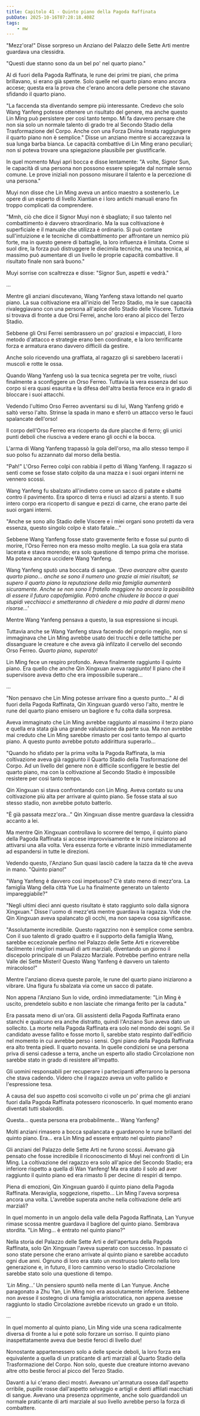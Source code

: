 ```yaml
---
title: Capitolo 41 - Quinto piano della Pagoda Raffinata
pubDate: 2025-10-16T07:28:18.408Z
tags:
    - mw
---
```



"Mezz'ora!" Disse sorpreso un Anziano del Palazzo delle Sette Arti mentre guardava una clessidra.


"Questi due stanno sono da un bel po' nel quarto piano."


Al di fuori della Pagoda Raffinata, le rune dei primi tre piani, che prima brillavano, si erano già spente.
Solo quelle nel quarto piano erano ancora accese; questa era la prova che c'erano ancora delle persone che stavano sfidando il quarto piano.


"La faccenda sta diventando sempre più interessante. Credevo che solo Wang Yanfeng potesse ottenere un risultato del genere, ma anche questo Lin Ming può persistere per così tanto tempo. Mi fa davvero pensare che non sia solo un normale talento di grado tre al Secondo Stadio della Trasformazione del Corpo. Anche con una Forza Divina Innata raggiungere il quarto piano non è semplice." Disse un anziano mentre si accarezzava la sua lunga barba bianca. Le capacità combattive di Lin Ming erano peculiari; non si poteva trovare una spiegazione plausibile per giustificarle.


In quel momento Muyi aprì bocca e disse lentamente: "A volte, Signor Sun, le capacità di una persona non possono essere spiegate dal normale senso comune.
Le prove iniziali non possono misurare il talento e la percezione di una persona."


Muyi non disse che Lin Ming aveva un antico maestro a sostenerlo. Le opere di un esperto di livello Xiantian e i loro antichi manuali erano fin troppo complicati da comprendere.


"Mmh, ciò che dice il Signor Muyi non è sbagliato; il suo talento nel combattimento è davvero straordinario. Ma la sua coltivazione è superficiale e il manuale che utilizza è ordinario. Si può contare sull'intuizione e le tecniche di combattimento per affrontare un nemico più forte, ma in questo genere di battaglie, la loro influenza è limitata. Come si suol dire, la forza può distruggere le diecimila tecniche, ma una tecnica, al massimo può aumentare di un livello le proprie capacità combattive. Il risultato finale non sarà buono."


Muyi sorrise con scaltrezza e disse: "Signor Sun, aspetti e vedrà."


...


Mentre gli anziani discutevano, Wang Yanfeng stava lottando nel quarto piano. La sua coltivazione era all'inizio del Terzo Stadio, ma le sue capacità rivaleggiavano con una persona all'apice dello Stadio delle Viscere. Tuttavia si trovava di fronte a due Orsi Ferrei, anche loro erano al picco del Terzo Stadio.


Sebbene gli Orsi Ferrei sembrassero un po' graziosi e impacciati, il loro metodo d'attacco e strategie erano ben coordinate, e la loro terrificante forza e armatura erano davvero difficili da gestire.


Anche solo ricevendo una graffiata, al ragazzo gli si sarebbero lacerati i muscoli e rotte le ossa.


Quando Wang Yanfeng usò la sua tecnica segreta per tre volte, riuscì finalmente a sconfiggere un Orso Ferreo. Tuttavia la vera essenza del suo corpo si era quasi esaurita e la difesa dell'altra bestia feroce era in grado di bloccare i suoi attacchi.


Vedendo l'ultimo Orso Ferreo avventarsi su di lui, Wang Yanfeng gridò e saltò verso l'alto. Strinse la spada in mano e sferrò un attacco verso le fauci spalancate dell'orso!


Il corpo dell'Orso Ferreo era ricoperto da dure placche di ferro; gli unici punti deboli che riusciva a vedere erano gli occhi e la bocca.


L'arma di Wang Yanfeng trapassò la gola dell'orso, ma allo stesso tempo il suo polso fu azzannato dal morso della bestia.


"Pah!" L'Orso Ferreo colpì con rabbia il petto di Wang Yanfeng. Il ragazzo si sentì come se fosse stato colpito da una mazza e i suoi organi interni ne vennero scossi.


Wang Yanfeng fu sbalzato all'indietro come un sacco di patate e sbatté contro il pavimento. Era sporco di terra e riuscì ad alzarsi a stento. Il suo intero corpo era ricoperto di sangue e pezzi di carne, che erano parte dei suoi organi interni.


"Anche se sono allo Stadio delle Viscere e i miei organi sono protetti da vera essenza, questo singolo colpo è stato fatale..."


Sebbene Wang Yanfeng fosse stato gravemente ferito e fosse sul punto di morire, l'Orso Ferreo non era messo molto meglio. La sua gola era stata lacerata e stava morendo; era solo questione di tempo prima che morisse. Ma poteva ancora uccidere Wang Yanfeng.


Wang Yanfeng sputò una boccata di sangue. <em>'Devo avanzare oltre questo quarto piano... anche se sono il numero uno grazie ai miei risultati, se supero il quarto piano la reputazione della mia famiglia aumenterà sicuramente. Anche se non sono il fratello maggiore ho ancora la possibilità di essere il futuro capofamiglia. Potrò anche chiudere la bocca a quei stupidi vecchiacci e smetteranno di chiedere a mio padre di darmi meno risorse...'</em>


Mentre Wang Yanfeng pensava a questo, la sua espressione si incupì.


Tuttavia anche se Wang Yanfeng stava facendo del proprio meglio, non si immaginava che Lin Ming avrebbe usato dei trucchi e delle tattiche per dissanguare le creature e che aveva già infilzato il cervello del secondo Orso Ferreo.
<em>
Quarto piano, superato!</em>


Lin Ming fece un respiro profondo. Aveva finalmente raggiunto il quinto piano. Era quello che anche Qin Xingxuan aveva raggiunto! Il piano che il supervisore aveva detto che era impossibile superare...


...


"Non pensavo che Lin Ming potesse arrivare fino a questo punto..." Al di fuori della Pagoda Raffinata, Qin Xingxuan guardò verso l'alto, mentre le rune del quarto piano emisero un bagliore e fu colta dalla sorpresa.


Aveva immaginato che Lin Ming avrebbe raggiunto al massimo il terzo piano e quella era stata già una grande valutazione da parte sua. Ma non avrebbe mai creduto che Lin Ming sarebbe rimasto per così tanto tempo al quarto piano. A questo punto avrebbe potuto addirittura superarlo...


"Quando ho sfidato per la prima volta la Pagoda Raffinata, la mia coltivazione aveva già raggiunto il Quarto Stadio della Trasformazione del Corpo. Ad un livello del genere non è difficile sconfiggere le bestie del quarto piano, ma con la coltivazione al Secondo Stadio è impossibile resistere per così tanto tempo.


Qin Xingxuan si stava confrontando con Lin Ming. Aveva contato su una coltivazione più alta per arrivare al quinto piano. Se fosse stata al suo stesso stadio, non avrebbe potuto batterlo.


"È già passata mezz'ora..." Qin Xingxuan disse mentre guardava la clessidra accanto a lei.


Ma mentre Qin Xingxuan controllava lo scorrere del tempo, il quinto piano della Pagoda Raffinata si accese improvvisamente e le rune iniziarono ad attivarsi una alla volta. Vera essenza forte e vibrante iniziò immediatamente ad espandersi in tutte le direzioni.


Vedendo questo, l'Anziano Sun quasi lasciò cadere la tazza da tè che aveva in mano. "Quinto piano!"


"Wang Yanfeng è davvero così impetuoso? C'è stato meno di mezz'ora. La famiglia Wang della città Yue Lu ha finalmente generato un talento impareggiabile?"


"Negli ultimi dieci anni questo risultato è stato raggiunto solo dalla signora Xingxuan." Disse l'uomo di mezz'età mentre guardava la ragazza. Vide che Qin Xingxuan aveva spalancato gli occhi, ma non sapeva cosa significasse.


"Assolutamente incredibile. Questo ragazzino non è semplice come sembra. Con il suo talento di grado quattro e il supporto della famiglia Wang, sarebbe eccezionale perfino nel Palazzo delle Sette Arti e riceverebbe facilmente i migliori manuali di arti marziali, diventando un giorno il discepolo principale di un Palazzo Marziale. Potrebbe perfino entrare nella Valle dei Sette Misteri! Questo Wang Yanfeng è davvero un talento miracoloso!"


Mentre l'anziano diceva queste parole, le rune del quarto piano iniziarono a vibrare. Una figura fu sbalzata via come un sacco di patate.


Non appena l'Anziano Sun lo vide, ordinò immediatamente: "Lin Ming è uscito, prendetelo subito e non lasciate che rimanga ferito per la caduta."


Era passata meno di un'ora. Gli assistenti della Pagoda Raffinata erano stanchi e qualcuno era anche distratto, quindi l'Anziano Sun aveva dato un sollecito. La morte nella Pagoda Raffinata era solo nel mondo dei sogni. Se il candidato avesse fallito e fosse morto lì, sarebbe stato respinto dall'edificio nel momento in cui avrebbe perso i sensi. Ogni piano della Pagoda Raffinata era alto trenta piedi. Il quarto novanta. In quelle condizioni se una persona priva di sensi cadesse a terra, anche un esperto allo stadio Circolazione non sarebbe stato in grado di resistere all'impatto.


Gli uomini responsabili per recuperare i partecipanti afferrarono la persona che stava cadendo. Videro che il ragazzo aveva un volto pallido e l'espressione tesa.


A causa del suo aspetto così sconvolto ci volle un po' prima che gli anziani fuori dalla Pagoda Raffinata potessero riconoscerlo. In quel momento erano diventati tutti sbalorditi.


Questa... questa persona era probabilmente... Wang Yanfeng?


Molti anziani rimasero a bocca spalancata e guardarono le rune brillanti del quinto piano. Era... era Lin Ming ad essere entrato nel quinto piano?


Gli anziani del Palazzo delle Sette Arti ne furono scossi.
Avevano già pensato che fosse incredibile il riconoscimento di Muyi nei confronti di Lin Ming. La coltivazione del ragazzo era solo all'apice del Secondo Stadio; era inferiore rispetto a quella di Wan Yanfeng! Ma era stato il solo ad aver raggiunto il quinto piano ed era rimasto lì per decine di respiri di tempo.


Piena di emozioni, Qin Xingxuan guardò il quinto piano della Pagoda Raffinata.
Meraviglia, soggezione, rispetto... Lin Ming l'aveva sorpresa ancora una volta. L'avrebbe superata anche nella coltivazione delle arti marziali?


In quel momento in un angolo della valle della Pagoda Raffinata, Lan Yunyue rimase scossa mentre guardava il bagliore del quinto piano. Sembrava stordita.
"Lin Ming... è entrato nel quinto piano?"


Nella storia del Palazzo delle Sette Arti e dell'apertura della Pagoda Raffinata, solo Qin Xingxuan l'aveva superato con successo. In passato ci sono state persone che erano arrivate al quinto piano e sarebbe accaduto ogni due anni. Ognuno di loro era stato un mostruoso talento nella loro generazione e, in futuro, il loro cammino verso lo stadio Circolazione sarebbe stato solo una questione di tempo.


<em>'Lin Ming...'</em> Un pensiero spuntò nella mente di Lan Yunyue.
Anche paragonato a Zhu Yan, Lin Ming non era assolutamente inferiore.
Sebbene non avesse il sostegno di una famiglia aristocratica, non appena avesse raggiunto lo stadio Circolazione avrebbe ricevuto un grado e un titolo.


...


In quel momento al quinto piano, Lin Ming vide una scena radicalmente diversa di fronte a lui e poté solo forzare un sorriso. Il quinto piano inaspettatamente aveva due bestie feroci di livello due!


Nonostante appartenessero solo a delle specie deboli, la loro forza era equivalente a quella di un praticante di arti marziali al Quarto Stadio della Trasformazione del Corpo. Non solo, queste due creature intorno avevano altre otto bestie feroci al picco del Terzo Stadio.


Davanti a lui c'erano dieci mostri. Avevano un'armatura ossea dall'aspetto orribile, pupille rosse dall'aspetto selvaggio e artigli e denti affilati macchiati di sangue. Avevano una presenza opprimente, anche solo guardandoli un normale praticante di arti marziale al suo livello avrebbe perso la forza di combattere.
                                


                                



